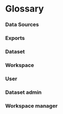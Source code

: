 # Glossary

### Data Sources

### Exports

### Dataset

### Workspace

### User

### Dataset admin

### Workspace manager
